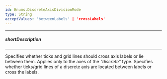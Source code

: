 ```yaml
---
id: Enums.DiscreteAxisDivisionMode
type: String
acceptValues: 'betweenLabels' | 'crossLabels'
---
```

---
##### shortDescription
<!-- Description goes here -->

---
<!-- Description goes here -->
Specifies whether ticks and grid lines should cross axis labels or lie between them. Applies only to the axes of the *"discrete"* type.
Specifies whether ticks/grid lines of a discrete axis are located between labels or cross the labels.